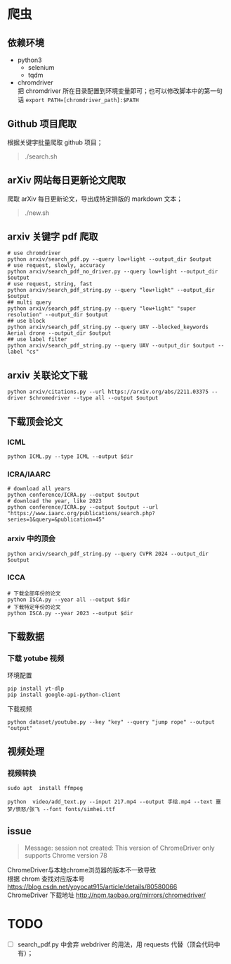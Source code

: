 # 爬虫
## 依赖环境
- python3   
	- selenium   
	- tqdm   
- chromdriver    
把 chromdriver 所在目录配置到环境变量即可；也可以修改脚本中的第一句话 `export PATH=[chromdriver_path]:$PATH`

## Github 项目爬取
根据关键字批量爬取 github 项目；    
>./search.sh 
## arXiv 网站每日更新论文爬取
爬取 arXiv 每日更新论文，导出成特定排版的 markdown 文本；    
>./new.sh 
> 
## arxiv 关键字 pdf 爬取
```shell
# use chromdriver
python arxiv/search_pdf.py --query low+light --output_dir $output
# use request, slowly, accuracy
python arxiv/search_pdf_no_driver.py --query low+light --output_dir $output
# use request, string, fast
python arxiv/search_pdf_string.py --query "low+light" --output_dir $output
## multi query
python arxiv/search_pdf_string.py --query "low+light" "super resolution" --output_dir $output
## use block
python arxiv/search_pdf_string.py --query UAV --blocked_keywords Aerial drone --output_dir $output
## use label filter
python arxiv/search_pdf_string.py --query UAV --output_dir $output --label "cs"

``` 

## arxiv 关联论文下载
```commandline
python arxiv/citations.py --url https://arxiv.org/abs/2211.03375 --driver $chromedriver --type all --output $output
```
 
## 下载顶会论文
### ICML
```shell
python ICML.py --type ICML --output $dir
```

### ICRA/IAARC
```shell
# download all years
python conference/ICRA.py --output $output
# download the year, like 2023
python conference/ICRA.py --output $output --url "https://www.iaarc.org/publications/search.php?series=1&query=&publication=45" 
```

### arxiv 中的顶会
```commandline
python arxiv/search_pdf_string.py --query CVPR 2024 --output_dir $output
```

### ICCA
```shell
# 下载全部年份的论文
python ISCA.py --year all --output $dir
# 下载特定年份的论文
python ISCA.py --year 2023 --output $dir
```

## 下载数据
### 下载 yotube 视频
环境配置
```commandline
pip install yt-dlp
pip install google-api-python-client
```
下载视频
```commandline
python dataset/youtube.py --key "key" --query "jump rope" --output "output"
```

## 视频处理
### 视频转换
```aiignore
sudo apt  install ffmpeg
```

```commandline
python  video/add_text.py --input 217.mp4 --output 手绘.mp4 --text 噩梦/愤怒/张飞 --font fonts/simhei.ttf 
```

## issue
>Message: session not created: This version of ChromeDriver only supports Chrome version 78     

ChromeDriver与本地chrome浏览器的版本不一致导致     
根据 chrom 查找对应版本号 <https://blog.csdn.net/yoyocat915/article/details/80580066>     
ChromeDriver 下载地址 <http://npm.taobao.org/mirrors/chromedriver/>    
 


# TODO
- [ ] search_pdf.py 中舍弃 webdriver 的用法，用 requests 代替（顶会代码中有）；  
